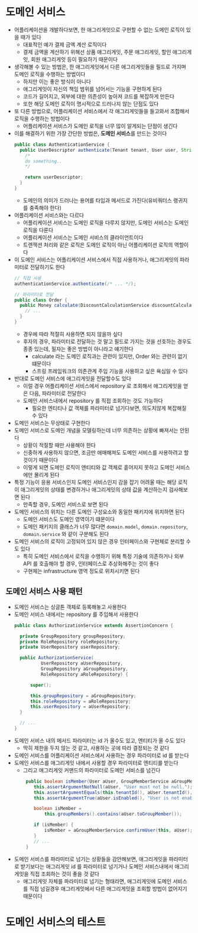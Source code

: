 # 도메인 서비스
- 어플리케이션을 개발하다보면, 한 애그리게잇으로 구현할 수 없는 도메인 로직이 있을 때가 있다
  - 대표적인 예가 결제 금액 계산 로직이다
  - 결제 금액을 계산하기 위해선 상품 애그리게잇, 주문 애그리게잇, 할인 애그리게잇, 회원 애그리게잇 등이 필요하기 때문이다
- 생각해볼 수 있는 방법은, 한 애그리게잇에서 다른 애그리게잇들을 필드로 가지며 도메인 로직을 수행하는 방법이다 
  - 하지만 이는 좋은 방식이 아니다
  - 애그리게잇이 자신의 책임 범위를 넘어서는 기능을 구현하게 된다
  - 코드가 길어지고, 외부에 대한 의존성이 높아져 코드를 복잡하게 만든다
  - 또한 해당 도메인 로직이 명시적으로 드러나지 않는 단점도 있다
- 또 다른 방법으로, 어플리케이션 서비스에서 각 애그리게잇들을 들고와서 조합해서 로직을 수행하는 방법이다
  - 어플리케이션 서비스가 도메인 로직을 너무 많이 알게되는 단점이 생긴다
- 이를 해결하기 위한 가장 간단한 방법은, **도메인 서비스**를 만드는 것이다
  ```java
  public class AuthenticationService {
    public UserDescriptor authenticate(Tenant tenant, User user, String password) {
      /*
      do something..
      */

      return userDescriptor;
    }
  }
  ```
  - 도메인의 의미가 드러나는 용어를 타입과 메서드로 가진다(유비쿼터스 랭귀지를 충족해야 한다)
- 어플리케이션 서비스와는 다르다
  - 어플리케이션 서비스는 도메인 로직을 다루지 않지만, 도메인 서비스는 도메인 로직을 다룬다
  - 어플리케이션 서비스는 도메인 서비스의 클라이언트이다
  - 트랜잭션 처리와 같은 로직은 도메인 로직이 아닌 어플리케이션 로직의 역할이다
- 이 도메인 서비스는 어플리케이션 서비스에서 직접 사용하거나, 애그리게잇의 파라미터로 전달하기도 한다
  ```java
  // 직접 사용
  authenticationService.authenticate(/* ... */);

  // 파라미터로 전달
  public class Order {
    public Money calculate(DiscountCalculationService discountCalculationSvc, /* ... */) {
      // ...
    }
  }
  ```
  - 경우에 따라 적절히 사용하면 되지 않을까 싶다
  - 후자의 경우, 파라미터로 전달하는 것 말고 필드로 가지는 것을 선호하는 경우도 종종 있는데, 필자는 좋은 방법이 아니라고 얘기한다
    - calculate 라는 도메인 로직과는 관련이 있지만, Order 와는 관련이 없기 떄문이다
    - 스프링 프레임워크의 의존관계 주입 기능을 사용하고 싶은 욕심일 수 있다
- 반대로 도메인 서비스에 애그리게잇을 전달할수도 있다
  - 이럴 경우 어플리케이션 서비스에서 repository 로 조회해서 애그리게잇을 얻은 다음, 파라미터로 전달한다
  - 도메인 서비스내에서 repository 를 직접 조회하는 것도 가능하다
    - 필요한 엔티티나 값 객체를 파라미터로 넘기다보면, 의도치않게 복잡해질 수 있다
- 도메인 서비스는 무상태로 구현한다
- 도메인 서비스로 도메인 개념을 모델링하는데 너무 의존하는 상황에 빠져서는 안된다
  - 상황이 적절할 때만 사용해야 한다
  - 신중하게 사용하지 않으면, 조금만 애매해져도 도메인 서비스를 사용하려고 할 것이기 때문이다
  - 이렇게 되면 도메인 로직이 엔티티와 값 객체로 흩어지지 못하고 도메인 서비스에만 몰리게 된다
- 특정 기능이 응용 서비스인지 도메인 서비스인지 감을 잡기 어려울 때는 해당 로직이 애그리게잇의 상태를 변경하거나 애그리게잇의 상태 값을 계산하는지 검사해보면 된다
  - 만족할 경우, 도메인 서비스로 보면 된다
- 도메인 서비스의 위치는 다른 도메인 구성요소와 동일한 패키지에 위치하면 된다
  - 도메인 서비스도 도메인 영역이기 떄문이다
  - 도메인 패키지의 클래스가 너무 많다면 `domain.model`, `domain.repository`, `domain.service` 와 같이 구분해도 된다
- 도메인 서비스의 로직이 고정되어 있지 않은 경우 인터페이스와 구현체로 분리할 수도 있다
  - 특히 도메인 서비스에서 로직을 수행하기 위해 특정 기술에 의존하거나 외부 API 를 호출해야 할 경우, 인터페이스로 추상화해주는 것이 좋다
  - 구현체는 infrastructure 영역 정도로 위치시키면 된다

## 도메인 서비스 사용 패턴
- 도메인 서비스는 싱글톤 객체로 등록해놓고 사용한다
- 도메인 서비스 내에서는 repository 를 주입해서 사용한다
  ```java
  public class AuthorizationService extends AssertionConcern {

    private GroupRepository groupRepository;
    private RoleRepository roleRepository;
    private UserRepository userRepository;

    public AuthorizationService(
            UserRepository aUserRepository,
            GroupRepository aGroupRepository,
            RoleRepository aRoleRepository) {

        super();

        this.groupRepository = aGroupRepository;
        this.roleRepository = aRoleRepository;
        this.userRepository = aUserRepository;
    }

    // ...
  }
  ```
- 도메인 서비스 내의 메서드 파라미터는 id 가 올수도 있고, 엔티티가 올 수도 있다
  - 딱히 제한을 두지 않는 것 같고, 사용하는 곳에 따라 결정되는 것 같다
- 도메인 서비스를 어플리케이션 서비스에서 사용하는 경우 파라미터로 id 를 받는다
- 도메인 서비스를 애그리게잇 내에서 사용할 경우 파라미터로 엔티티를 받는다
  - 그리고 애그리게잇 커맨드의 파라미터로 도메인 서비스를 넘긴다
    ```java
     public boolean isMember(User aUser, GroupMemberService aGroupMemberService) {
        this.assertArgumentNotNull(aUser, "User must not be null.");
        this.assertArgumentEquals(this.tenantId(), aUser.tenantId(), "Wrong tenant for this group.");
        this.assertArgumentTrue(aUser.isEnabled(), "User is not enabled.");

        boolean isMember =
            this.groupMembers().contains(aUser.toGroupMember());

        if (isMember) {
            isMember = aGroupMemberService.confirmUser(this, aUser);
        }
        // ...
     }
    ```
- 도메인 서비스를 파라미터로 넘기는 상황들을 감안해보면, 애그리게잇을 파라미터로 받기보다는 애그리게잇 id 를 파라미터로 넘기거나 도메인 서비스내에서 애그리게잇을 직접 조회하는 것이 좋을 것 같다
  - 애그리게잇 자체를 파라미터로 넘기는 형태라면, 애그리게잇에 도메인 서비스를 직접 넘길경우 애그리게잇에서 다른 애그리게잇을 조회할 방법이 없어지기 때문이다

# 도메인 서비스의 테스트
